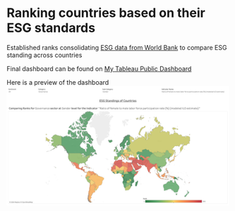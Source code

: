 # Ranking countries based on their ESG standards

Established ranks consolidating [ESG data from World Bank](https://datacatalog.worldbank.org/search/dataset/0037651) to compare ESG standing across countries

Final dashboard can be found on [My Tableau Public Dashboard](https://public.tableau.com/app/profile/shreya.mukhopadhyay/viz/ESGRankings/ESGRankings)

Here is a preview of the dashboard
![My Tableau Public Dashboard!](https://github.com/ShreyaMukhopadhyay/ESG_Rankings_Country/blob/main/other_assets/dash_preview.png "My Tableau Public Dashboard")
